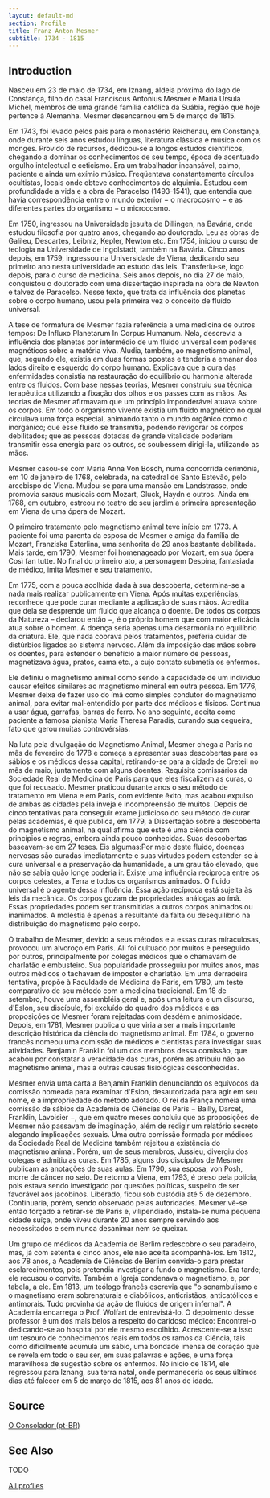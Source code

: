 ```yaml
---
layout: default-md
section: Profile
title: Franz Anton Mesmer
subtitle: 1734 - 1815
---
```


## Introduction
Nasceu em 23 de maio de 1734, em Iznang, aldeia próxima do lago de Constança, filho do casal Franciscus Antonius Mesmer e Maria Ursula Michel, membros de uma grande família católica da Suábia, região que hoje pertence à Alemanha. Mesmer desencarnou em  5 de março de 1815. 

Em 1743, foi levado pelos pais para o monastério Reichenau, em Constança, onde durante seis anos estudou línguas, literatura clássica e música com os monges. Provido de recursos, dedicou-se a longos estudos científicos, chegando a dominar os conhecimentos de seu tempo, época de acentuado orgulho intelectual e ceticismo. Era um trabalhador incansável, calmo, paciente e ainda um exímio músico. Freqüentava constantemente círculos ocultistas, locais onde obteve conhecimentos de alquimia. Estudou com profundidade a vida e a obra de Paracelso (1493-1541), que entendia que havia correspondência entre o mundo exterior − o macrocosmo − e as diferentes partes do organismo − o microcosmo. 

Em 1750, ingressou na Universidade jesuíta de Dillingen, na Bavária, onde estudou filosofia por quatro anos, chegando ao doutorado. Leu as obras de Galileu, Descartes, Leibniz, Kepler, Newton etc. Em 1754, iniciou o curso de teologia na Universidade de Ingolstadt, também na Bavária. Cinco anos depois, em 1759, ingressou na Universidade de Viena, dedicando seu primeiro ano nesta universidade ao estudo das leis. Transferiu-se, logo depois, para o curso de medicina. Seis anos depois, no dia 27 de maio, conquistou o doutorado com uma dissertação inspirada na obra de Newton e talvez de Paracelso. Nesse texto, que trata da influência dos planetas sobre o corpo humano, usou pela primeira vez o conceito de fluido universal.

A tese de formatura de Mesmer fazia referência a uma medicina de outros tempos: De Influxo Planetarum In Corpus Humanum. Nela, descrevia a influência dos planetas por intermédio de um fluido universal com poderes magnéticos sobre a matéria viva. Aludia, também, ao magnetismo animal, que, segundo ele, existia em duas formas opostas e tenderia a emanar dos lados direito e esquerdo do corpo humano. Explicava que a cura das enfermidades consistia na restauração do equilíbrio ou harmonia alterada entre os fluidos. Com base nessas teorias, Mesmer construiu sua técnica terapêutica utilizando a fixação dos olhos e os passes com as mãos. As teorias de Mesmer afirmavam que um princípio imponderável atuava sobre os corpos. Em todo o organismo vivente existia um fluido magnético no qual circulava uma força especial, animando tanto o mundo orgânico como o inorgânico; que esse fluido se transmitia, podendo revigorar os corpos debilitados; que as pessoas dotadas de grande vitalidade poderiam transmitir essa energia para os outros, se soubessem dirigi-la, utilizando as mãos. 

Mesmer casou-se com Maria Anna Von Bosch, numa concorrida cerimônia, em 10 de janeiro de 1768, celebrada, na catedral de Santo Estevão, pelo arcebispo de Viena. Mudou-se para uma mansão em Landstrasse, onde promovia saraus musicais com Mozart, Gluck, Haydn e outros. Ainda em 1768, em outubro, estreou no teatro de seu jardim a primeira apresentação em Viena de uma ópera de Mozart.

O primeiro tratamento pelo magnetismo animal teve início em 1773. A paciente foi uma parenta da esposa de Mesmer e amiga da família de Mozart, Franziska Esterlina, uma senhorita de 29 anos bastante debilitada. Mais tarde, em 1790, Mesmer foi homenageado por Mozart, em sua ópera Così fan tutte. No final do primeiro ato, a personagem Despina, fantasiada de médico, imita Mesmer e seu tratamento.

Em 1775, com a pouca acolhida dada à sua descoberta, determina-se a nada mais realizar publicamente em Viena. Após muitas experiências, reconhece que pode curar mediante a aplicação de suas mãos. Acredita que dela se desprende um fluido que alcança o doente. De todos os corpos da Natureza – declarou então −, é o próprio homem que com maior eficácia atua sobre o homem. A doença seria apenas uma desarmonia no equilíbrio da criatura. Ele, que nada cobrava pelos tratamentos, preferia cuidar de distúrbios ligados ao sistema nervoso. Além da imposição das mãos sobre os doentes, para estender o benefício a maior número de pessoas, magnetizava água, pratos, cama etc.,  a cujo contato submetia os enfermos.

Ele definiu o magnetismo animal como sendo a capacidade de um indivíduo causar efeitos similares ao magnetismo mineral em outra pessoa. Em 1776, Mesmer deixa de fazer uso do ímã como simples condutor do magnetismo animal, para evitar mal-entendido por parte dos médicos e físicos. Continua a usar água, garrafas, barras de ferro. No ano seguinte, aceita como paciente a famosa pianista Maria Theresa Paradis, curando sua cegueira, fato que gerou muitas controvérsias.

Na luta pela divulgação do Magnetismo Animal, Mesmer chega a Paris no mês de fevereiro de 1778 e começa a apresentar suas descobertas para os sábios e os médicos dessa capital, retirando-se para a cidade de Creteil no mês de maio, juntamente com alguns doentes. Requisita comissários da Sociedade Real de Medicina de Paris para que eles fiscalizem as curas, o que foi recusado. Mesmer praticou durante anos o seu método de tratamento em Viena e em Paris, com evidente êxito, mas acabou expulso de ambas as cidades pela inveja e incompreensão de muitos. Depois de cinco tentativas para conseguir exame judicioso do seu método de curar pelas academias, é que publica, em 1779, a Dissertação sobre a descoberta do magnetismo animal, na qual afirma que este é uma ciência com princípios e regras, embora ainda pouco conhecidas. Suas descobertas baseavam-se em 27 teses. Eis algumas:Por meio deste fluido, doenças nervosas são curadas imediatamente e suas virtudes podem estender-se à cura universal e a preservação da humanidade, a um grau tão elevado, que não se sabia quão longe poderia ir. Existe uma influência recíproca entre os corpos celestes, a Terra e todos os organismos animados. O fluido universal é o agente dessa influência. Essa ação recíproca está sujeita às leis da mecânica. Os corpos gozam de propriedades análogas ao ímã. Essas propriedades podem ser transmitidas a outros corpos animados ou inanimados. A moléstia é apenas a resultante da falta ou desequilíbrio na distribuição do magnetismo pelo corpo. 

O trabalho de Mesmer, devido a seus métodos e a essas curas miraculosas, provocou um alvoroço em Paris. Ali foi cultuado por muitos e perseguido por outros, principalmente por colegas médicos que o chamavam de charlatão e embusteiro. Sua popularidade prosseguiu por muitos anos, mas outros médicos o tachavam de impostor e charlatão. Em uma derradeira tentativa, propõe à Faculdade de Medicina de Paris, em 1780, um teste comparativo de seu método com a medicina tradicional. Em 18 de setembro, houve uma assembléia geral e, após uma leitura e um discurso, d'Eslon, seu discípulo, foi excluído do quadro dos médicos e as proposições de Mesmer foram rejeitadas com desdém e animosidade. Depois, em 1781, Mesmer publica o que viria a ser a mais importante descrição histórica da ciência do magnetismo animal. Em 1784, o governo francês nomeou uma comissão de médicos e cientistas para investigar suas atividades. Benjamin Franklin foi um dos membros dessa comissão, que acabou por constatar a veracidade das curas, porém as atribuiu não ao magnetismo animal, mas a outras causas fisiológicas desconhecidas.

Mesmer envia uma carta a Benjamin Franklin denunciando os equívocos da comissão nomeada para examinar d'Eslon, desautorizada para agir em seu nome, e a impropriedade do método adotado. O rei da França nomeia uma comissão de sábios da Academia de Ciências de Paris − Bailly, Darcet, Franklin, Lavoisier −, que em quatro meses concluiu que as proposições de Mesmer não passavam de imaginação, além de redigir um relatório secreto alegando implicações sexuais. Uma outra comissão formada por médicos da Sociedade Real de Medicina também rejeitou a existência do magnetismo animal. Porém, um de seus membros, Jussieu, divergiu dos colegas e admitiu as curas. Em 1785, alguns dos discípulos de Mesmer publicam as anotações de suas aulas. Em 1790, sua esposa, von Posh, morre de câncer no seio. De retorno a Viena, em 1793, é preso pela polícia, pois estava sendo investigado por questões políticas, suspeito de ser favorável aos jacobinos. Liberado, ficou sob custódia até 5 de dezembro. Continuaria, porém, sendo observado pelas autoridades. Mesmer vê-se então forçado a retirar-se de Paris  e, vilipendiado, instala-se numa pequena cidade suíça, onde viveu durante 20 anos sempre servindo aos necessitados e sem nunca desanimar nem se queixar.

Um grupo de médicos da Academia de Berlim redescobre o seu paradeiro, mas, já com setenta e cinco anos, ele não aceita acompanhá-los. Em 1812, aos 78 anos, a Academia de Ciências de Berlim convida-o para prestar esclarecimentos, pois pretendia investigar a fundo o magnetismo. Era tarde; ele recusou o convite. Também a Igreja condenava o magnetismo, e, por tabela, a ele. Em 1813, um teólogo francês escrevia que "o sonambulismo e o magnetismo eram sobrenaturais e diabólicos, anticristãos, anticatólicos e antimorais. Tudo provinha da ação de fluidos de origem infernal". A Academia encarrega o Prof. Wolfart de entrevistá-lo. O depoimento desse professor é um dos mais belos a respeito do caridoso médico: Encontrei-o dedicando-se ao hospital por ele mesmo escolhido. Acrescente-se a isso um tesouro de conhecimentos reais em todos os ramos da Ciência, tais como dificilmente acumula um sábio, uma bondade imensa de coração que se revela em todo o seu ser, em suas palavras e ações, e uma força maravilhosa de sugestão sobre os enfermos. No início de 1814, ele regressou para Iznang, sua terra natal, onde permaneceria os seus últimos dias até falecer em 5 de março de 1815, aos 81 anos de idade.


## Source
[O Consolador (pt-BR)](http://www.oconsolador.com.br/linkfixo/biografias/franzanton.html)

## See Also
TODO

<a href="/profiles" class="button">All profiles</a>
